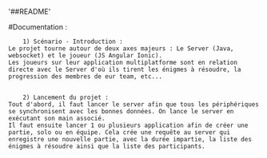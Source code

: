 '##README'

#Documentation : 

        1) Scénario - Introduction :
    Le projet tourne autour de deux axes majeurs : Le Server (Java, websocket) et le joueur (JS Angular Ionic).
    Les joueurs sur leur application multiplatforme sont en relation directe avec le Server d'où ils tirent les énigmes à résoudre, la progression des membres de eur team, etc...

     
        2) Lancement du projet :
    Tout d'abord, il faut lancer le server afin que tous les périphériques se synchronisent avec les bonnes données. On lance le server en exécutant son main associé.
    Il faut ensuite lancer 1 ou plusieurs application afin de créer une partie, solo ou en équipe. Cela crée une requête au server qui enregistre une nouvelle partie, avec la durée impartie, la liste des énigmes à résoudre ainsi que la liste des participants.
    